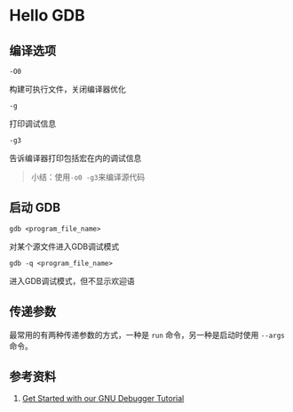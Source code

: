 # Hello GDB



## 编译选项

`-O0`

构建可执行文件，关闭编译器优化

`-g`

打印调试信息

`-g3`

告诉编译器打印包括宏在内的调试信息

> 小结：使用`-o0 -g3`来编译源代码





## 启动 GDB

`gdb <program_file_name>`

对某个源文件进入GDB调试模式

`gdb -q <program_file_name>`

进入GDB调试模式，但不显示欢迎语



## 传递参数

最常用的有两种传递参数的方式，一种是 `run` 命令，另一种是启动时使用 `--args` 命令。





## 参考资料

1. [Get Started with our GNU Debugger Tutorial](https://developers.redhat.com/blog/2021/04/30/the-gdb-developers-gnu-debugger-tutorial-part-1-getting-started-with-the-debugger)